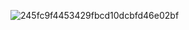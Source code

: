 ![245fc9f4453429fbcd10dcbfd46e02bf](https://github.com/user-attachments/assets/f64319ab-1ba2-4367-8f17-a7c21b638d04)



<!--
**toji-suzuhara/toji-suzuhara** is a ✨ _special_ ✨ repository because its `README.md` (this file) appears on your GitHub profile.

Here are some ideas to get you started:

- 🔭 I’m currently working on ...
- 🌱 I’m currently learning ...
- 👯 I’m looking to collaborate on ...
- 🤔 I’m looking for help with ...
- 💬 Ask me about ...
- 📫 How to reach me: ...
- 😄 Pronouns: ...
- ⚡ Fun fact: ...
-->
